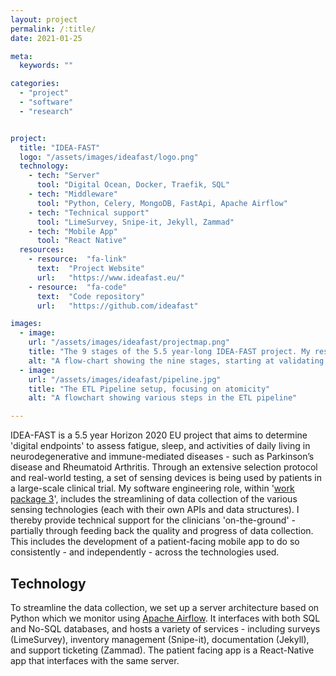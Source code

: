 ```yaml
---
layout: project
permalink: /:title/
date: 2021-01-25

meta:
  keywords: ""

categories:
  - "project"
  - "software"
  - "research"


project:
  title: "IDEA-FAST"
  logo: "/assets/images/ideafast/logo.png"
  technology:
    - tech: "Server"
      tool: "Digital Ocean, Docker, Traefik, SQL"
    - tech: "Middleware"
      tool: "Python, Celery, MongoDB, FastApi, Apache Airflow"
    - tech: "Technical support"
      tool: "LimeSurvey, Snipe-it, Jekyll, Zammad"
    - tech: "Mobile App"
      tool: "React Native"
  resources:
    - resource:  "fa-link"
      text:  "Project Website"
      url:   "https://www.ideafast.eu/"
    - resource:  "fa-code"
      text:  "Code repository"
      url:   "https://github.com/ideafast"  

images:
  - image:
    url: "/assets/images/ideafast/projectmap.png"
    title: "The 9 stages of the 5.5 year-long IDEA-FAST project. My responsibility is within step 6"
    alt: "A flow-chart showing the nine stages, starting at validating initial devices, having patients wearing them at home and analysing the dataset for features to detect fatigue and sleep disturbances."
  - image:
    url: "/assets/images/ideafast/pipeline.jpg"
    title: "The ETL Pipeline setup, focusing on atomicity"
    alt: "A flowchart showing various steps in the ETL pipeline"

---
```

<p>
IDEA-FAST is a 5.5 year Horizon 2020 EU project that aims to determine 'digital endpoints' to assess fatigue, sleep, and activities of daily living in neurodegenerative and immune-mediated diseases - such as Parkinson’s disease and Rheumatoid Arthritis. Through an extensive selection protocol and real-world testing, a set of sensing devices is being used by patients in a large-scale clinical trial. My software engineering role, within '<u><a href="https://idea-fast.eu/work_package/3-digital-device-and-technology/" target="_blank">work package 3</a></u>', includes the streamlining of data collection of the various sensing technologies (each with their own APIs and data structures). I thereby provide technical support for the clinicians 'on-the-ground' - partially through feeding back the quality and progress of data collection. This includes the development of a patient-facing mobile app to do so consistently - and independently - across the technologies used.
</p>
<h2 class="h2">Technology</h2>
<p>
To streamline the data collection, we set up a server architecture based on Python which we monitor using <a href="https://airflow.apache.org/" target="_blank">Apache Airflow</a>. It interfaces with both SQL and No-SQL databases, and hosts a variety of services - including surveys (LimeSurvey), inventory management (Snipe-it), documentation (Jekyll), and support ticketing (Zammad). The patient facing app is a React-Native app that interfaces with the same server.
</p>
